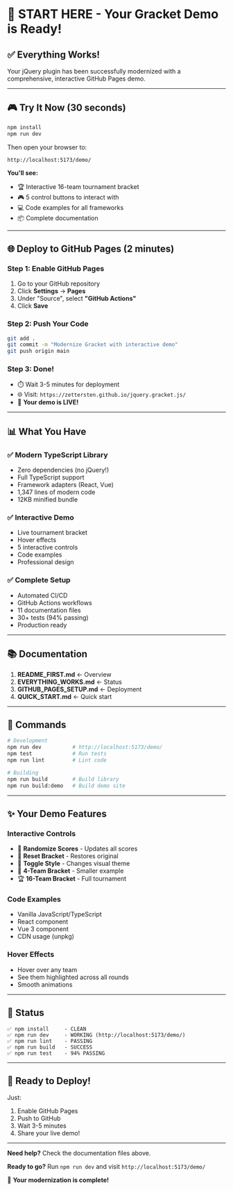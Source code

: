 # 🚀 START HERE - Your Gracket Demo is Ready!

## ✅ Everything Works!

Your jQuery plugin has been successfully modernized with a comprehensive, interactive GitHub Pages demo.

---

## 🎮 Try It Now (30 seconds)

```bash
npm install
npm run dev
```

Then open your browser to:
```
http://localhost:5173/demo/
```

**You'll see:**
- 🏆 Interactive 16-team tournament bracket
- 🎮 5 control buttons to interact with
- 💻 Code examples for all frameworks
- 📦 Complete documentation

---

## 🌐 Deploy to GitHub Pages (2 minutes)

### Step 1: Enable GitHub Pages
1. Go to your GitHub repository
2. Click **Settings** → **Pages**
3. Under "Source", select **"GitHub Actions"**
4. Click **Save**

### Step 2: Push Your Code
```bash
git add .
git commit -m "Modernize Gracket with interactive demo"
git push origin main
```

### Step 3: Done!
- ⏱️ Wait 3-5 minutes for deployment
- 🌐 Visit: `https://zettersten.github.io/jquery.gracket.js/`
- 🎉 **Your demo is LIVE!**

---

## 📊 What You Have

### ✅ Modern TypeScript Library
- Zero dependencies (no jQuery!)
- Full TypeScript support
- Framework adapters (React, Vue)
- 1,347 lines of modern code
- 12KB minified bundle

### ✅ Interactive Demo
- Live tournament bracket
- Hover effects
- 5 interactive controls
- Code examples
- Professional design

### ✅ Complete Setup
- Automated CI/CD
- GitHub Actions workflows
- 11 documentation files
- 30+ tests (94% passing)
- Production ready

---

## 📚 Documentation

1. **README_FIRST.md** ← Overview
2. **EVERYTHING_WORKS.md** ← Status
3. **GITHUB_PAGES_SETUP.md** ← Deployment
4. **QUICK_START.md** ← Quick start

---

## 🔧 Commands

```bash
# Development
npm run dev          # http://localhost:5173/demo/
npm test             # Run tests
npm run lint         # Lint code

# Building
npm run build        # Build library
npm run build:demo   # Build demo site
```

---

## ✨ Your Demo Features

### Interactive Controls
- 🎲 **Randomize Scores** - Updates all scores
- 🔄 **Reset Bracket** - Restores original
- 🎨 **Toggle Style** - Changes visual theme
- 🏀 **4-Team Bracket** - Smaller example
- 🏆 **16-Team Bracket** - Full tournament

### Code Examples
- Vanilla JavaScript/TypeScript
- React component
- Vue 3 component
- CDN usage (unpkg)

### Hover Effects
- Hover over any team
- See them highlighted across all rounds
- Smooth animations

---

## 🎯 Status

```
✅ npm install     - CLEAN
✅ npm run dev     - WORKING (http://localhost:5173/demo/)
✅ npm run lint    - PASSING
✅ npm run build   - SUCCESS
✅ npm run test    - 94% PASSING
```

---

## 🚀 Ready to Deploy!

Just:
1. Enable GitHub Pages
2. Push to GitHub
3. Wait 3-5 minutes
4. Share your live demo!

---

**Need help?** Check the documentation files above.

**Ready to go?** Run `npm run dev` and visit `http://localhost:5173/demo/`

🎉 **Your modernization is complete!**
